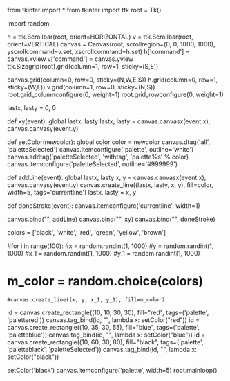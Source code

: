 from tkinter import *
from tkinter import ttk
root = Tk()

import random

h = ttk.Scrollbar(root, orient=HORIZONTAL)
v = ttk.Scrollbar(root, orient=VERTICAL)
canvas = Canvas(root, scrollregion=(0, 0, 1000, 1000), yscrollcommand=v.set, xscrollcommand=h.set)
h['command'] = canvas.xview
v['command'] = canvas.yview
ttk.Sizegrip(root).grid(column=1, row=1, sticky=(S,E))

canvas.grid(column=0, row=0, sticky=(N,W,E,S))
h.grid(column=0, row=1, sticky=(W,E))
v.grid(column=1, row=0, sticky=(N,S))
root.grid_columnconfigure(0, weight=1)
root.grid_rowconfigure(0, weight=1)

lastx, lasty = 0, 0

def xy(event):
    global lastx, lasty
    lastx, lasty = canvas.canvasx(event.x), canvas.canvasy(event.y)

def setColor(newcolor):
    global color
    color = newcolor
    canvas.dtag('all', 'paletteSelected')
    canvas.itemconfigure('palette', outline='white')
    canvas.addtag('paletteSelected', 'withtag', 'palette%s' % color)
    canvas.itemconfigure('paletteSelected', outline='#999999')

def addLine(event):
    global lastx, lasty
    x, y = canvas.canvasx(event.x), canvas.canvasy(event.y)
    canvas.create_line((lastx, lasty, x, y), fill=color, width=5, tags='currentline')
    lastx, lasty = x, y

def doneStroke(event):
    canvas.itemconfigure('currentline', width=1)        

canvas.bind("<Button-1>", addLine)
canvas.bind("<B1-Motion>", xy)
canvas.bind("<B1-ButtonRelease>", doneStroke)

colors = ['black', 'white', 'red', 'green', 'yellow', 'brown']

#for i in range(100):
    #x = random.randint(1, 1000)
    #y = random.randint(1, 1000)
    #x_1 = random.randint(1, 1000)
    #y_1 = random.randint(1, 1000)
   # m_color =  random.choice(colors)
    #canvas.create_line((x, y, x_1, y_1), fill=m_color)

id = canvas.create_rectangle((10, 10, 30, 30), fill="red", tags=('palette', 'palettered'))
canvas.tag_bind(id, "<Button-1>", lambda x: setColor("red"))
id = canvas.create_rectangle((10, 35, 30, 55), fill="blue", tags=('palette', 'paletteblue'))
canvas.tag_bind(id, "<Button-1>", lambda x: setColor("blue"))
id = canvas.create_rectangle((10, 60, 30, 80), fill="black", tags=('palette', 'paletteblack', 'paletteSelected'))
canvas.tag_bind(id, "<Button-1>", lambda x: setColor("black"))

setColor('black')
canvas.itemconfigure('palette', width=5)
root.mainloop()
